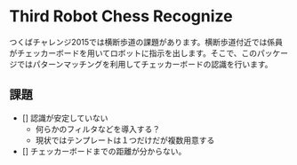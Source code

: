 # Third Robot Chess Recognize

つくばチャレンジ2015では横断歩道の課題があります。横断歩道付近では係員がチェッカーボードを用いてロボットに指示を出します。そこで、このパッケージではパターンマッチングを利用してチェッカーボードの認識を行います。

## 課題
- [] 認識が安定していない
  - 何らかのフィルタなどを導入する？
  - 現状ではテンプレートは１つだけだが複数用意する
- [] チェッカーボードまでの距離が分からない。
